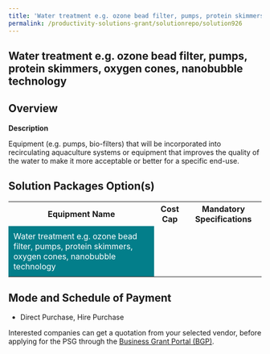 ```yaml
---
title: 'Water treatment e.g. ozone bead filter, pumps, protein skimmers, oxygen cones, nanobubble technology'
permalink: /productivity-solutions-grant/solutionrepo/solution926
---
```


## Water treatment e.g. ozone bead filter, pumps, protein skimmers, oxygen cones, nanobubble technology

## Overview

**Description**

Equipment (e.g. pumps, bio-filters) that will be incorporated into recirculating aquaculture systems or equipment that improves the quality of the water to make it more acceptable or better for a specific end-use.

## Solution Packages Option(s)

<table>
<tr>
<th><b>Equipment Name</b></th>
<th><b>Cost Cap</b></th>
<th><b>Mandatory Specifications</b></th>
</tr>
<tr>
<td style='padding: 10px; background-color: #037E8A; color: #FFFFFF;'>Water treatment e.g. ozone bead filter, pumps, protein skimmers, oxygen cones, nanobubble technology</td>
<td style='padding: 10px;'></td>
<td style='padding: 10px;'></td>
</tr>
</table>

## Mode and Schedule of Payment

 - Direct Purchase, Hire Purchase

Interested companies can get a quotation from your selected vendor, before applying for the PSG through the <a href='https://www.businessgrants.gov.sg/' target='_blank' rel='noopener'>Business Grant Portal (BGP)</a>.

<script src="/jquery/resize-tables.js"></script>
